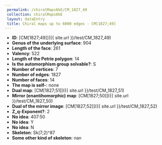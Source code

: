 ```yaml
--- 
 permalink: /chiralMaps6kE/CM_1827_49 
 collection: chiralMaps6kE
 layout: dataEntry
 title: Chiral maps up to 6000 edges - CM[1827;49]
---
```


- **ID**: [CM[1827;49]]({{ site.url }}/test/CM_1827_49)
- **Genus of the underlying surface**: 904
- **Length of the face**: 261
- **Valency**: 522
- **Length of the Petrie polygon**: 14
- **Is the automorphism group solvable?**: S
- **Number of vertices**: 7
- **Number of edges**: 1827
- **Number of faces**: 14
- **The map is self-**: none
- **Dual map**: [CM[1827;51]]({{ site.url }}/test/CM_1827_51)
- **Mirror (enantihomorphic) map**: [CM[1827;50]]({{ site.url }}/test/CM_1827_50)
- **Dual of the mirror image**: [CM[1827;52]]({{ site.url }}/test/CM_1827_52)
- **Z_q-Exponent?**: 2
- **No idea**:  407:50
- **No idea**: Y
- **No idea**: N
- **Skeleton**: Sk(7;2)^87
- **Some other kind of skeleton**: nan
